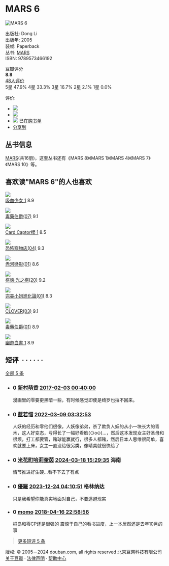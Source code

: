 # MARS 6

![MARS 6](https://img3.doubanio.com/view/subject/s/public/s2617087.jpg)

出版社: Dong Li  
出版年: 2005  
装帧: Paperback  
丛书: [MARS](https://book.douban.com/series/14162)  
ISBN: 9789573466192  

豆瓣评分  
**8.8**  
[48人评价](comments)  
5星 47.9% 4星 33.3% 3星 16.7% 2星 2.1% 1星 0.0%  

评价:

-   ![](https://img1.doubanio.com/f/vendors/5bbf02b7b5ec12b23e214a580b6f9e481108488c/pics/add-review.gif) 
-   ![](https://img1.doubanio.com/f/vendors/5bbf02b7b5ec12b23e214a580b6f9e481108488c/pics/add-review.gif) 
-    ![](https://img1.doubanio.com/f/shire/46e66a46baff206223e608c521bb3724536b03b6/pics/add-cart.gif) 已在[购书单](https://book.douban.com/cart)  
-   [分享到](#)   

## 丛书信息

[MARS](https://book.douban.com/series/14162)(共16册)，这套丛书还有《MARS 8》《MARS 1》《MARS 4》《MARS 7》《MARS 10》等。

## 喜欢读"MARS 6"的人也喜欢

[![](https://img2.doubanio.com/view/subject/s/public/s3231931.jpg)](https://book.douban.com/subject/3190183/)  
[吸血少女 1](https://book.douban.com/subject/3190183/) 8.9  

[![](https://img9.doubanio.com/view/subject/s/public/s3952966.jpg)](https://book.douban.com/subject/3998339/)  
[毒藥伯爵(07)](https://book.douban.com/subject/3998339/) 9.1  

[![](https://img3.doubanio.com/view/subject/s/public/s4001023.jpg)](https://book.douban.com/subject/1916896/)  
[Card Captor櫻 1](https://book.douban.com/subject/1916896/) 8.5  

[![](https://img1.doubanio.com/view/subject/s/public/s3865700.jpg)](https://book.douban.com/subject/3830588/)  
[恐怖寵物店(04)](https://book.douban.com/subject/3830588/) 9.3  

[![](https://img3.doubanio.com/view/subject/s/public/s3200377.jpg)](https://book.douban.com/subject/3161021/)  
[赤河戀影(01)](https://book.douban.com/subject/3161021/) 8.6  

[![](https://img2.doubanio.com/view/subject/s/public/s9945271.jpg)](https://book.douban.com/subject/1226066/)  
[棋魂·光之棋(20)](https://book.douban.com/subject/1226066/) 9.2  

[![](https://img9.doubanio.com/view/subject/s/public/s3198145.jpg)](https://book.douban.com/subject/3158102/)  
[完美小姐進化論(01)](https://book.douban.com/subject/3158102/) 8.3  

[![](https://img1.doubanio.com/view/subject/s/public/s1446478.jpg)](https://book.douban.com/subject/1432540/)  
[CLOVER(03)](https://book.douban.com/subject/1432540/) 9.1  

[![](https://img9.doubanio.com/view/subject/s/public/s3952975.jpg)](https://book.douban.com/subject/3998345/)  
[毒藥伯爵(01)](https://book.douban.com/subject/3998345/) 8.9  

[![](https://img1.doubanio.com/view/subject/s/public/s3143419.jpg)](https://book.douban.com/subject/1467914/)  
[幽遊白書 1](https://book.douban.com/subject/1467914/) 8.9  

## 短评  · · · · · ·  

[全部 5 条](https://book.douban.com/subject/2158825/comments/)  

-   ### 0 [新村萌香](https://www.douban.com/people/melody1971/) [2017-02-03 00:40:00](/comment/1146111535)  
    漫画里的零要更黑暗一些，有时候感觉即使是绮罗也拉不回来。  

-   ### 0 [蓝若惜](https://www.douban.com/people/3923014/) [2022-03-09 03:32:53](/comment/3266796596)  
    人妖的经历和零他们很像，人妖像弟弟，杀了欺负人妖的从小一块长大的青木，这人好变态，亏得长了一幅好看脸(⊙o⊙)…，然后这本发现女主好圣母和很烦，打工都要管，赌球能赢就行，很多人都赌，然后日本人思维很简单，喜欢就要上床，女主一直没给很另类，像晴美就很快给了  

-   ### 0 [米花町哈莉奎茵](https://www.douban.com/people/snowwjq/) [2024-03-18 15:29:35](/comment/4130867922) 海南  
    情节推进好生硬…看不下去了有点  

-   ### 0 [優羅](https://www.douban.com/people/Ishter/) [2023-12-24 04:10:51](/comment/4030228563) 格林纳达  
    只是我希望你能真实地面对自己，不要逃避现实  

-   ### 0 [momo](https://www.douban.com/people/yitaikongjian/) [2018-04-16 22:58:56](/comment/1359485513)  
    桐岛和零CP还是很强的 震惊于自己的看书进度，上一本居然还是去年10月的事  

> [更多短评 5 条](https://book.douban.com/subject/2158825/comments/)  

版权: © 2005－2024 douban.com, all rights reserved 北京豆网科技有限公司 [关于豆瓣](https://www.douban.com/about) · [法律声明](https://www.douban.com/about/legal) · [帮助中心](https://help.douban.com/?app=book)